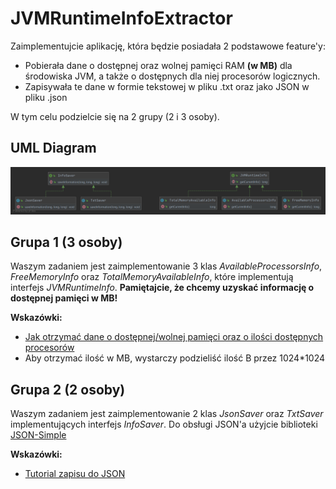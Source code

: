 # JVMRuntimeInfoExtractor

Zaimplementujcie aplikację, która będzie posiadała 2 podstawowe feature'y:
* Pobierała dane o dostępnej oraz wolnej pamięci RAM **(w MB)** dla środowiska JVM, a także o dostępnych dla niej procesorów logicznych.
* Zapisywała te dane w formie tekstowej w pliku .txt oraz jako JSON w pliku .json

W tym celu podzielcie się na 2 grupy (2 i 3 osoby).

## UML Diagram
![UML Diagram](./UML.png)

## Grupa 1 (3 osoby)
Waszym zadaniem jest zaimplementowanie 3 klas *AvailableProcessorsInfo*, *FreeMemoryInfo* oraz *TotalMemoryAvailableInfo*, które implementują interfejs *JVMRuntimeInfo*.
**Pamiętajcie, że chcemy uzyskać informację o dostępnej pamięci w MB!**

**Wskazówki:**

* [Jak otrzymać dane o dostępnej/wolnej pamięci oraz o ilości dostępnych procesorów](https://stackoverflow.com/a/25596)
* Aby otrzymać ilość w MB, wystarczy podzieliść ilość B przez 1024*1024

## Grupa 2 (2 osoby)
Waszym zadaniem jest zaimplementowanie 2 klas *JsonSaver* oraz *TxtSaver* implementujących interfejs *InfoSaver*.
Do obsługi JSON'a użyjcie biblioteki [JSON-Simple](https://code.google.com/archive/p/json-simple/)

**Wskazówki:**

* [Tutorial zapisu do JSON](https://howtodoinjava.com/java/library/json-simple-read-write-json-examples/)
